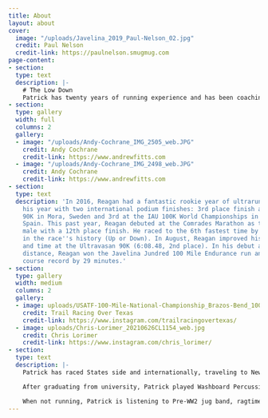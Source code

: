 ```yaml
---
title: About
layout: about
cover:
  image: "/uploads/Javelina_2019_Paul-Nelson_02.jpg"
  credit: Paul Nelson
  credit-link: https://paulnelson.smugmug.com
page-content:
- section: 
  type: text
  description: |-
    # The Low Down
    Patrick has twenty years of running experience and has been coaching endurance athletes for ten years.  He is a native of Southwestern PA and currently resides in Savannah, GA. He obtained a B.S. in Exercise Science while competing in Cross Country/Track and Field at Slippery Rock University. He runs professionally for HOKA One One and GU Energy Labs.
- section: 
  type: gallery
  width: full
  columns: 2
  gallery:
  - image: "/uploads/Andy-Cochrane_IMG_2505_web.JPG"
    credit: Andy Cochrane
    credit-link: https://www.andrewfitts.com
  - image: "/uploads/Andy-Cochrane_IMG_2498_web.JPG"
    credit: Andy Cochrane
    credit-link: https://www.andrewfitts.com
- section: 
  type: text
  description: 'In 2016, Reagan had a fantastic rookie year of ultrarunning. He finished
    his year with two international podium finishes: 3rd place finish at the UltraVasan
    90K in Mora, Sweden and 3rd at the IAU 100K World Championships in Los Alcazares,
    Spain. This past year, Reagan debuted at the Comrades Marathon as the top American
    male with a 12th place finish. He raced to the 6th fastest time by an American
    in the race''s history (Up or Down). In August, Reagan improved his 2016 placement
    and time at the Ultravasan 90K (6:08.48, 2nd place). In his debut at the 100 Mile
    distance, Reagan won the Javelina Jundred 100 Mile Endurance run and bested the
    course record by 29 minutes.'
- section: 
  type: gallery
  width: medium
  columns: 2
  gallery:
  - image: uploads/USATF-100-Mile-National-Championship_Brazos-Bend_100_IMG_2913_web.JPG
    credit: Trail Racing Over Texas
    credit-link: https://www.instagram.com/trailracingovertexas/
  - image: uploads/Chris-Lorimer_20210626CL1154_web.jpg
    credit: Chris Lorimer
    credit-link: https://www.instagram.com/chris_lorimer/
- section: 
  type: text
  description: |-
    Patrick has raced States side and internationally, traveling to New Zealand to race in Tarawera, South Africa to race in Comrades 89K and also three trips to Sweden for the UltraVasan 90K.

    After graduating from university, Patrick played Washboard Percussion and Tenor Guitar in several ragtime bands based out of New Orleans, LA and Savannah, GA. Reagan toured through 36 states with the groups he played with in 2009-2011. Following his musical career, he spent three years in the tricycle taxi transportation industry for Savannah Pedicab.

    When not running, Patrick is listening to Pre-WW2 jug band, ragtime, and jazz records. He also has a healthy infatuation with Science Fiction, Fantasy, and Historical Fiction novels. Reagan lives in Savannah, GA with his wife, Adrienne and their two dogs and two cats.
---
```


